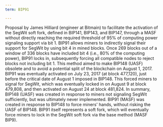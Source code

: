 ```yaml
---
term: BIP91

---
```

Proposal by James Hilliard (engineer at Bitmain) to facilitate the activation of the SegWit soft fork, defined in BIP141, BIP143, and BIP147, through a MASF without directly reaching the required threshold of 95% of computing power signaling support via bit 1. BIP91 allows miners to indirectly signal their support for SegWit by using bit 4 in mined blocks. Once 269 blocks out of a window of 336 blocks have included bit 4 (i.e., 80% of the computing power), BIP91 locks in, subsequently forcing all compatible nodes to reject blocks not including bit 1. This method aimed to make BIP148 (UASF) obsolete and to avoid a potential split of the blockchain on August 1, 2017. BIP91 was eventually activated on July 23, 2017 (at block 477,120), just before the critical date of August 1 imposed in BIP148. This forced miners to signal for SegWit, which was eventually locked in on August 9 at block 479,808, and then activated on August 24 at block 481,824. In summary, BIP148 (UASF) was created in response to miners not signaling SegWit sufficiently, but was ultimately never implemented. BIP91 (MASF) was created in response to BIP148 to force miners' hands, without risking the UASF of BIP148. BIP91 itself represents a soft fork, which will eventually force miners to lock in the SegWit soft fork via the base method (MASF BIP9).
